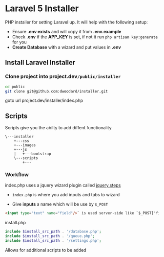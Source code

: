 # Laravel 5 Installer

PHP installer for setting Laravel up. It will help with the following setup:

* Ensure **.env exists** and will copy it from **.env.example**
* Check **.env** if the **APP_KEY** is set, if not it run `php artisan key:generate` for you
* **Create Database** with a wizard and put values in **.env**

## Install Laravel Installer



### Clone project into project.dev`/public/installer`
```bash
cd public
git clone git@github.com:dwoodard/installer.git
```

goto url project.dev/installer/index.php


## Scripts

Scripts give you the abilty to add diffent functionality

```
\---installer
    +---css
    +---images
    +---js
    |   +---bootstrap
    \---scripts
    	+---
```

### Workflow
index.php uses a jquery wizard plugin called  [jquery.steps](https://github.com/rstaib/jquery-steps/wiki)
* `index.php` is where you add inputs and tabs to wizard 

* Give **inputs** a name which will be use by `$_POST`

````html
<input type="text" name="field"/>` is used server-side like `$_POST['field']
````

install.php

````php
include $install_src_path . '/database.php';
include $install_src_path . '/queue.php';
include $install_src_path . '/settings.php';
````

Allows for additional scripts to be added